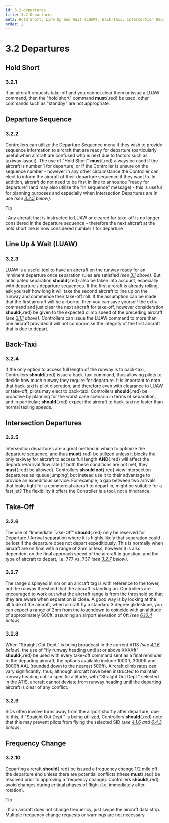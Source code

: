 ```yaml
---
id: 3.2-departures
title: 3.2 Departures
meta: Hold Short, Line Up and Wait (LUAW), Back-Taxi, Intersection Departures and Take-Off rules when operating a tower facility within Infinite Flight.
order: 2
---
```


# 3.2  Departures

 

## Hold Short

### 3.2.1    

If an aircraft requests take-off and you cannot clear them or issue a LUAW command, then the "hold short" command **must**{.red} be used, other commands such as "standby" are not appropriate.



## Departure Sequence 

### 3.2.2

Controllers can utilize the Departure Sequence menu if they wish to provide sequence information to aircraft that are ready for departure (particularly useful when aircraft are confused who is next due to factors such as taxiway layout). The use of "Hold Short" **must**{.red} always be used if the aircraft is number 1 for departure, or if the Controller is unsure on the sequence number - however in any other circumstance the Controller can elect to inform the aircraft of their departure sequence if they want to. In addition, aircraft do not need to be first in line to announce "ready for departure" (and may also utilize the "in sequence" message) - this is useful for planning purposes and especially when Intersection Departures are in use *(see [3.2.5](/guide/atc-manual/3.-tower/3.2-departures#3.2.5) below)*.



Tip

: Any aircraft that is instructed to LUAW or cleared for take-off is no longer considered in the departure sequence - therefore the next aircraft at the hold short line is now considered number 1 for departure



## Line Up & Wait (LUAW)

### 3.2.3    

LUAW is a useful tool to have an aircraft on the runway ready for an imminent departure once separation rules are satisfied *(see [3.1](/guide/atc-manual/3.-tower/3.1-separation#3.1-separation) above)*. But anticipated separation **should**{.red} also be taken into account, especially with departure / departure sequences. If the first aircraft is already rolling, ask yourself how long it will take the second aircraft to line up on the runway and commence their take-off roll. If the assumption can be made that the first aircraft will be airborne, then you can save yourself the extra command and just clear the next aircraft for take-off, however consideration **should**{.red} be given to the expected climb speed of the preceding aircraft *(see [3.1.1](/guide/atc-manual/3.-tower/3.1-separation#3.1.1) above)*. Controllers can issue the LUAW command to more than one aircraft provided it will not compromise the integrity of the first aircraft that is due to depart.



## Back-Taxi

### 3.2.4    

If the only option to access full length of the runway is to back-taxi, Controllers **should**{.red} issue a back-taxi command, thus allowing pilots to decide how much runway they require for departure. It is important to note that back-taxi is pilot discretion, and therefore even with clearance to LUAW or take-off, pilots may elect to back-taxi. Controllers **should**{.red} be proactive by planning for the worst case scenario in terms of separation, and in particular; **should**{.red} expect the aircraft to back-taxi no faster than normal taxiing speeds. 



## Intersection Departures

### 3.2.5    

Intersection departures are a great method in which to optimize the departure sequence, and thus **must**{.red} be utilized unless it blocks the only taxiway for aircraft to access full length **AND**{.red} will affect the departure/arrival flow rate (if both these conditions are not met, they **must**{.red} be allowed). Controllers **should not**{.red} view intersection departures as ‘queue jumping’, but instead use it to their advantage to provide an expeditious service. For example, a gap between two arrivals that looks tight for a commercial aircraft to depart in, might be suitable for a fast jet? The flexibility it offers the Controller is a tool, not a hindrance.



## Take-Off

### 3.2.6    

The use of "Immediate Take-Off" **should**{.red} only be reserved for Departure / Arrival separation where it is highly likely that separation could be lost if the departure does not depart expeditiously. This is normally when aircraft are on final with a range of 2nm or less, however it is also dependent on the final approach speed of the aircraft in question, and the type of aircraft to depart, i.e. 777 vs. 737 *(see [3.2.7](/guide/atc-manual/3.-tower/3.2-departures#3.2.7) below)*.



### 3.2.7    

The range displayed in nm on an aircraft tag is with reference to the tower, not the runway threshold that the aircraft is landing on. Controllers are encouraged to work out what the aircraft range is from the threshold so that they are aware when separation is close. A good way is by looking at the altitude of the aircraft, when aircraft fly a standard 3 degree glideslope, you can expect a range of 2nm from the touchdown to coincide with an altitude of approximately 600ft, assuming an airport elevation of 0ft *(see [6.10.4](/guide/atc-manual/6.-radar/6.10-instrument-landing-system-(ils)-approach#6.10.4) below).*



### 3.2.8    

When "Straight Out Dept." is being broadcast in the current ATIS *(see [4.1.6](/guide/atc-manual/4.-atis/4.1-atis#4.1.6) below)*, the use of "fly runway heading until at or above XXXXft" **should**{.red} be used with every take-off command sent as a final reminder to the departing aircraft; the options available include 1000ft, 3000ft and 5000ft AAL (rounded down to the nearest 500ft). Aircraft climb rates can vary significantly, thus; although aircraft have been instructed to maintain runway heading until a specific altitude, with "Straight Out Dept." selected in the ATIS, aircraft cannot deviate from runway heading until the departing aircraft is clear of any conflict.



### 3.2.9 

SIDs often involve turns away from the airport shortly after departure; due to this, if "Straight Out Dept." is being utilized, Controllers **should**{.red} note that this may prevent pilots from flying the selected SID *(see [4.1.6](/guide/atc-manual/4.-atis/4.1-atis#4.1.6) and [6.4.3](/guide/atc-manual/6.-radar/6.4-departure-check-in#6.4.3) below)*.



## Frequency Change

### 3.2.10

Departing aircraft **should**{.red} be issued a frequency change 1/2 mile off the departure end unless there are potential conflicts (these **must**{.red} be resolved prior to approving a frequency change). Controllers **should**{.red} avoid changes during critical phases of flight (i.e. immediately after rotation).



Tip

: If an aircraft does not change frequency, just swipe the aircraft data strip. Multiple frequency change requests or warnings are not necessary